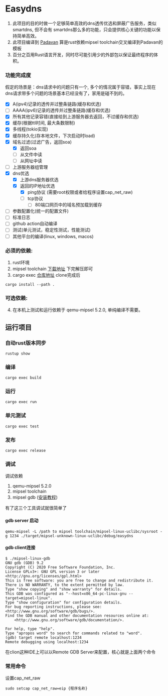 # Easydns

1. 此项目的目的时做一个足够简单高效的dns透传优选和屏蔽广告服务，类似smartdns, 但不会有 smartdns那么多的功能，只会提供核心关键的功能以保持简单高效。
2. 此项目编译到 [Padavan](https://github.com/hanwckf/rt-n56u) 算是rust依赖mipsel toolchain交叉编译到Padavan的模板
3. 百分之百用Rust语言开发，同时尽可能引用少的外部包以保证最终程序的体积。

### 功能完成度

假定的场景是：dns请求中的问题只有一个, 多个的情况属于容错，事实上现在dns请求带多个问题的场景基本已经没有了，家用是碰不到的。

- [x] A(ipv4)记录的透传并过整条链路(缓存和优选)
- [ ] AAAA(ipv6)记录的透传并过整条链路(缓存和优选)
- [x] 所有其他记录容错(直接给到上游服务器去返回，不过缓存和优选)
- [x] 缓存(根据ttl时间, 最大条数限制)
- [x] 多线程(tokio实现)
- [x] 缓存持久化(存本地文件，下次启动时load)
- [x] 域名过滤(过滤广告，返回soa)
  - [x] 返回soa 
  - [ ] 从文件中读
  - [ ] 从网址中读
- [ ] 上游服务器组管理
- [x] dns优选
    - [x] 上游dns服务器优选
    - [x] 返回的IP地址优选
        - [x] ping协议 (需要root权限或者给程序设置cap_net_raw)
        - [ ] tcp协议
            - [ ] 80端口网页中的域名预加载到缓存
- [ ] 参数配置化(统一的配置文件)
- [ ] 标准日志
- [ ] github action自动编译
- [ ] 测试(单元测试，稳定性测试，性能测试)
- [ ] 其他平台的编译(linux, windows, macos)

### 必须的依赖:

1. rust环境
2. mipsel
   toolchain [下载地址](https://github.com/hanwckf/padavan-toolchain/releases/download/v1.1/mipsel-linux-uclibc.tar.xz)
   下完解压即可
3. cargo exec [仓库地址](https://github.com/dunmengjun/cargo-exec) clone完成后

```shell
cargo install --path .
```

### 可选依赖:

4. 在本机上测试和运行依赖于 qemu-mipsel 5.2.0, 单纯编译不需要。

## 运行项目

### 自动rust版本同步

```shell
rustup show
```

### 编译

```shell
cargo exec build
```

### 运行

```shell
cargo exec run
```

### 单元测试

```shell
cargo exec test
```

### 发布

```shell
cargo exec release
```

### 调试

调试依赖

1. qemu-mipsel 5.2.0
2. mipsel toolchain
3. mipsel gdb ([安装教程](https://blog.csdn.net/zqj6893/article/details/84662579))

有了这三个工具调试就很简单了

#### gdb server 启动

```shell
qemu-mipsel -L /path to mipsel toolchain/mipsel-linux-uclibc/sysroot -g 1234 ./target/mipsel-unknown-linux-uclibc/debug/easydns
```

#### gdb client连接

```shell
$ ./mipsel-linux-gdb
GNU gdb (GDB) 9.2
Copyright (C) 2020 Free Software Foundation, Inc.
License GPLv3+: GNU GPL version 3 or later <http://gnu.org/licenses/gpl.html>
This is free software: you are free to change and redistribute it.
There is NO WARRANTY, to the extent permitted by law.
Type "show copying" and "show warranty" for details.
This GDB was configured as "--host=x86_64-pc-linux-gnu --target=mipsel-linux".
Type "show configuration" for configuration details.
For bug reporting instructions, please see:
<http://www.gnu.org/software/gdb/bugs/>.
Find the GDB manual and other documentation resources online at:
    <http://www.gnu.org/software/gdb/documentation/>.

For help, type "help".
Type "apropos word" to search for commands related to "word".
(gdb) target remote localhost:1234
Remote debugging using localhost:1234
```

在clion这种IDE上可以以Remote GDB Server来配置，核心就是上面两个命令

### 常用命令

设置cap_net_raw

```shell
sudo setcap cap_net_raw=eip {程序名称}
```